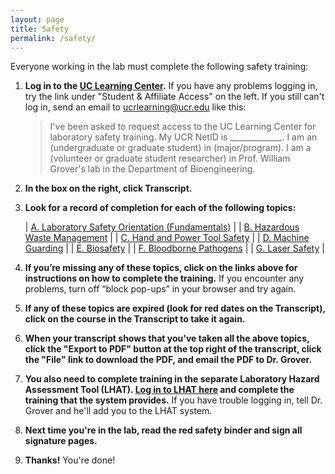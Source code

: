 ```yaml
---
layout: page
title: Safety
permalink: /safety/
---
```


Everyone working in the lab must complete the following safety training:

 1. **Log in to the [UC Learning Center](http://ucrlearning.ucr.edu).**  If you have any problems logging in, try the link under "Student & Affiliate Access" on the left.  If you still can't log in, send an email to [ucrlearning@ucr.edu](mailto:ucrlearning@ucr.edu) like this:

    >I've been asked to request access to the UC Learning Center for laboratory safety training.  My UCR NetID is _____________.  I am an (undergraduate or graduate student) in (major/program).  I am a (volunteer or graduate student researcher) in Prof. William Grover's lab in the Department of Bioengineering.

 2. **In the box on the right, click Transcript.**
 3. **Look for a record of completion for each of the following topics:**

    | [A. Laboratory Safety Orientation (Fundamentals)](http://ehs.ucr.edu/training/online/lso/indexlms.html) |
    | [B. Hazardous Waste Management](http://ehs.ucr.edu/training/online/hwm/indexlms.html) |
    | [C. Hand and Power Tool Safety](http://ehs.ucr.edu/training/online/skillsoft/tool.html) |
    | [D. Machine Guarding](http://ehs.ucr.edu/training/online/skillsoft/machine.html) |
    | [E. Biosafety](http://www.ehs.ucr.edu/training/online/biosafety/indexlms.html) | 
    | [F. Bloodborne Pathogens](http://www.ehs.ucr.edu/training/online/bbp/indexlms.html) | 
    | [G. Laser Safety](http://ehs.ucr.edu/training/online/laser/indexlms.html) | 

 4. **If you’re missing any of these topics, click on the links above for instructions on how to complete the training.**  If you encounter any problems, turn off “block pop-ups” in your browser and try again.
 5. **If any of these topics are expired (look for red dates on the Transcript), click on the course in the Transcript to take it again.**
 6. **When your transcript shows that you've taken all the above topics, click the "Export to PDF" button at the top right of the transcript, click the "File" link to download the PDF, and email the PDF to Dr. Grover.**
 7. **You also need to complete training in the separate Laboratory Hazard Assessment Tool (LHAT).  [Log in to LHAT here](https://ehs.ucop.edu/lhat) and complete the training that the system provides.**  If you have trouble logging in, tell Dr. Grover and he'll add you to the LHAT system.
 8. **Next time you're in the lab, read the red safety binder and sign all signature pages.**
 9. **Thanks!**  You're done!




